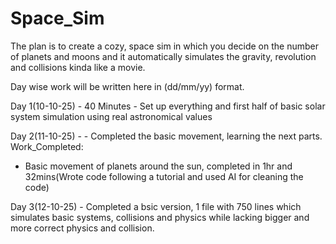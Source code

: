 # Space_Sim

The plan is to create a cozy, space sim in which you decide on the number of planets and moons and it automatically simulates the gravity, revolution and collisions kinda like a movie.

Day wise work will be written here in (dd/mm/yy) format.

Day 1(10-10-25) - 40 Minutes - Set up everything and first half of basic solar system simulation using real astronomical values

Day 2(11-10-25) - - Completed the basic movement, learning the next parts.
Work_Completed:
- Basic movement of planets around the sun, completed in 1hr and 32mins(Wrote code following a tutorial and used AI for cleaning the code)

Day 3(12-10-25) - Completed a bsic version, 1 file with 750 lines which simulates basic systems, collisions and physics while lacking bigger and more correct physics and collision.